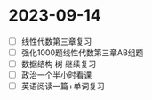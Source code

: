# 2023-09-14

* [ ] 线性代数第三章复习
* [ ] 强化1000题线性代数第三章AB组题
* [ ] 数据结构 树 继续复习
* [ ] 政治一个半小时看课
* [ ] 英语阅读一篇+单词复习
